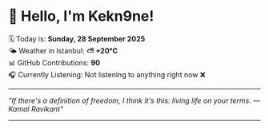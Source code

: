# 👋 Hello, I'm Kekn9ne!

🗓️ Today is: **Sunday, 28 September 2025**  
🌤️ Weather in Istanbul: **⛅️  +20°C**  
📊 GitHub Contributions: **90**  
🎧 Currently Listening: Not listening to anything right now ❌

---

_"If there's a definition of freedom, I think it's this: living life on your terms. — *Kamal Ravikant*"_

---
